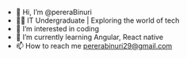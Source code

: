 - 👋 Hi, I’m @pereraBinuri
- 👨‍💻 IT Undergraduate | Exploring the world of tech
- 👀 I’m interested in coding
- 🌱 I’m currently learning Angular, React native
- 📫 How to reach me pererabinuri29@gmail.com


<!---
pereraBinuri/pereraBinuri is a ✨ special ✨ repository because its `README.md` (this file) appears on your GitHub profile.
You can click the Preview link to take a look at your changes.
--->
